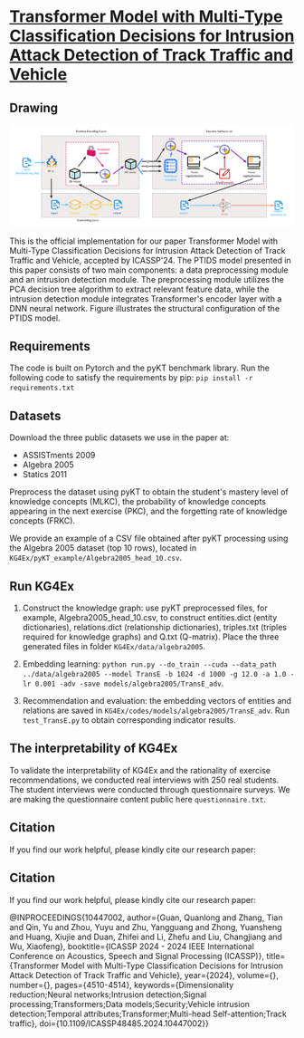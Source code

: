# [Transformer Model with Multi-Type Classification Decisions for Intrusion Attack Detection of Track Traffic and Vehicle]([https://example.com](https://ieeexplore.ieee.org/abstract/document/10447002))


## Drawing

![PTIDS Model Architecture](PTIDS_Model_Architecture.png)



This is the official implementation for our paper Transformer Model with Multi-Type Classification Decisions for Intrusion Attack Detection of Track Traffic and Vehicle, accepted by ICASSP'24. The PTIDS model presented in this paper consists of two main components: a data preprocessing module and an intrusion detection module. The preprocessing module utilizes the PCA decision tree algorithm to extract relevant feature data, while the intrusion detection module integrates Transformer's encoder layer with a DNN neural network. Figure illustrates the structural configuration of the PTIDS model.

## Requirements

The code is built on Pytorch and the pyKT benchmark library. Run the following code to satisfy the requirements by pip: `pip install -r requirements.txt`

## Datasets

Download the three public datasets we use in the paper at:

- ASSISTments 2009
- Algebra 2005
- Statics 2011

Preprocess the dataset using pyKT to obtain the student's mastery level of knowledge concepts (MLKC), the probability of knowledge concepts appearing in the next exercise (PKC), and the forgetting rate of knowledge concepts (FRKC).

We provide an example of a CSV file obtained after pyKT processing using the Algebra 2005 dataset (top 10 rows), located in `KG4Ex/pyKT_example/Algebra2005_head_10.csv`.

## Run KG4Ex

1. Construct the knowledge graph: use pyKT preprocessed files, for example, Algebra2005_head_10.csv, to construct entities.dict (entity dictionaries), relations.dict (relationship dictionaries), triples.txt (triples required for knowledge graphs) and Q.txt (Q-matrix). Place the three generated files in folder `KG4Ex/data/algebra2005`.

2. Embedding learning: `python run.py --do_train --cuda --data_path ../data/algebra2005 --model TransE -b 1024 -d 1000 -g 12.0 -a 1.0 -lr 0.001 -adv -save models/algebra2005/TransE_adv`.

3. Recommendation and evaluation: the embedding vectors of entities and relations are saved in `KG4Ex/codes/models/algebra2005/TransE_adv`. Run `test_TransE.py` to obtain corresponding indicator results.

## The interpretability of KG4Ex

To validate the interpretability of KG4Ex and the rationality of exercise recommendations, we conducted real interviews with 250 real students. The student interviews were conducted through questionnaire surveys. We are making the questionnaire content public here `questionnaire.txt`.

## Citation

If you find our work helpful, please kindly cite our research paper:





## Citation

If you find our work helpful, please kindly cite our research paper:

@INPROCEEDINGS{10447002,
  author={Guan, Quanlong and Zhang, Tian and Qin, Yu and Zhou, Yuyu and Zhu, Yangguang and Zhong, Yuansheng and Huang, Xiujie and Duan, Zhifei and Li, Zhefu and Liu, Changjiang and Wu, Xiaofeng},
  booktitle={ICASSP 2024 - 2024 IEEE International Conference on Acoustics, Speech and Signal Processing (ICASSP)}, 
  title={Transformer Model with Multi-Type Classification Decisions for Intrusion Attack Detection of Track Traffic and Vehicle}, 
  year={2024},
  volume={},
  number={},
  pages={4510-4514},
  keywords={Dimensionality reduction;Neural networks;Intrusion detection;Signal processing;Transformers;Data models;Security;Vehicle intrusion detection;Temporal attributes;Transformer;Multi-head Self-attention;Track traffic},
  doi={10.1109/ICASSP48485.2024.10447002}}
